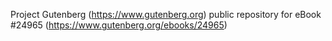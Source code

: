 Project Gutenberg (https://www.gutenberg.org) public repository for eBook #24965 (https://www.gutenberg.org/ebooks/24965)
